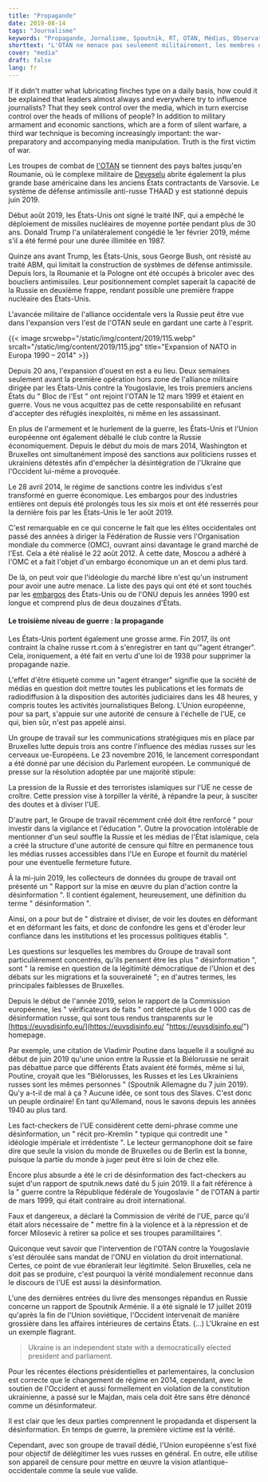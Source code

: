 ```yaml
---
title: "Propagande"
date: 2019-08-14
tags: "Journalisme"
keywords: "Propagande, Jornalisme, Spoutnik, RT, OTAN, Médias, Observateur du Peuple, Désinformation, Commission européenne, Élargissement vers l'Est, euvsdisinfo.eu"
shorttext: "L'OTAN ne menace pas seulement militairement, les membres de l'organisation terroriste combattent la Russie par l'incitation médiatique qui rappelle l'Observateur national."
cover: "media"
draft: false
lang: fr
---
```


If it didn't matter what lubricating finches type on a daily basis, how could it be explained that leaders almost always and everywhere try to influence journalists? That they seek control over the media, which in turn exercise control over the heads of millions of people? In addition to military armament and economic sanctions, which are a form of silent warfare, a third war technique is becoming increasingly important: the war-preparatory and accompanying media manipulation. Truth is the first victim of war. 

Les troupes de combat de [l'OTAN](https://www.reuters.com/article/us-lithuania-nato/germany-vows-to-keep-troops-in-lithuania-invest-more-in-barracks-idUSKCN1PT1QN "Germany vows to keep troops in Lithuania, invest more in barracks") se tiennent des pays baltes jusqu'en Roumanie, où le complexe militaire de [Deveselu](https://www.armscontrol.org/act/2016-05/news/romania-missile-defense-site-activated "Romania Missile Defense Site Activated")  abrite également la plus grande base américaine dans les anciens États contractants de Varsovie. Le système de défense antimissile anti-russe THAAD y est stationné depuis juin 2019.

Début août 2019, les États-Unis ont signé le traité INF, qui a empêché le déploiement de missiles nucléaires de moyenne portée pendant plus de 30 ans. Donald Trump l'a unilatéralement congédié le 1er février 2019, même s'il a été fermé pour une durée illimitée en 1987.

Quinze ans avant Trump, les États-Unis, sous George Bush, ont résisté au traité ABM, qui limitait la construction de systèmes de défense antimissile. Depuis lors, la Roumanie et la Pologne ont été occupés à bricoler avec des boucliers antimissiles. Leur positionnement complet saperait la capacité de la Russie en deuxième frappe, rendant possible une première frappe nucléaire des États-Unis.

L'avancée militaire de l'alliance occidentale vers la Russie peut être vue dans l'expansion vers l'est de l'OTAN seule en gardant une carte à l'esprit.

{{< image srcwebp="/static/img/content/2019/115.webp" srcalt="/static/img/content/2019/115.jpg" title="Expansion of NATO in Europa 1990 – 2014" >}}

Depuis 20 ans, l'expansion d'ouest en est a eu lieu. Deux semaines seulement avant la première opération hors zone de l'alliance militaire dirigée par les États-Unis contre la Yougoslavie, les trois premiers anciens États du " Bloc de l'Est " ont rejoint l'OTAN le 12 mars 1999 et étaient en guerre. Vous ne vous acquittez pas de cette responsabilité en refusant d'accepter des réfugiés inexploités, ni même en les assassinant.

En plus de l'armement et le hurlement de la guerre, les États-Unis et l'Union européenne ont également déballé le club contre la Russie économiquement. Depuis le début du mois de mars 2014, Washington et Bruxelles ont simultanément imposé des sanctions aux politiciens russes et ukrainiens détestés afin d'empêcher la désintégration de l'Ukraine que l'Occident lui-même a provoquée.

Le 28 avril 2014, le régime de sanctions contre les individus s'est transformé en guerre économique. Les embargos pour des industries entières ont depuis été prolongés tous les six mois et ont été resserrés pour la dernière fois par les États-Unis le 1er août 2019.

C'est remarquable en ce qui concerne le fait que les élites occidentales ont passé des années à diriger la Fédération de Russie vers l'Organisation mondiale du commerce (OMC), ouvrant ainsi davantage le grand marché de l'Est. Cela a été réalisé le 22 août 2012. À cette date, Moscou a adhéré à l'OMC et a fait l'objet d'un embargo économique un an et demi plus tard.

De là, on peut voir que l'idéologie du marché libre n'est qu'un instrument pour avoir une autre menace. La liste des pays qui ont été et sont touchés par les [embargos](https://silviosiefke.fr/blog/2019/07/26/le-terrorisme-financier/ "Le terrorisme financier") des États-Unis ou de l'ONU depuis les années 1990 est longue et comprend plus de deux douzaines d'États.

#### Le troisième niveau de guerre : la propagande

Les États-Unis portent également une grosse arme. Fin 2017, ils ont contraint la chaîne russe rt.com à s'enregistrer en tant qu'"agent étranger". Cela, ironiquement, a été fait en vertu d'une loi de 1938 pour supprimer la propagande nazie.

L'effet d'être étiqueté comme un "agent étranger" signifie que la société de médias en question doit mettre toutes les publications et les formats de radiodiffusion à la disposition des autorités judiciaires dans les 48 heures, y compris toutes les activités journalistiques Belong. L'Union européenne, pour sa part, s'appuie sur une autorité de censure à l'échelle de l'UE, ce qui, bien sûr, n'est pas appelé ainsi.

Un groupe de travail sur les communications stratégiques mis en place par Bruxelles lutte depuis trois ans contre l'influence des médias russes sur les cerveaux ue-Européens. Le 23 novembre 2016, le lancement correspondant a été donné par une décision du Parlement européen. Le communiqué de presse sur la résolution adoptée par une majorité stipule:

La pression de la Russie et des terroristes islamiques sur l'UE ne cesse de croître. Cette pression vise à torpiller la vérité, à répandre la peur, à susciter des doutes et à diviser l'UE.

D'autre part, le Groupe de travail récemment créé doit être renforcé " pour investir dans la vigilance et l'éducation ". Outre la provocation intolérable de mentionner d'un seul souffle la Russie et les médias de l'État islamique, cela a créé la structure d'une autorité de censure qui filtre en permanence tous les médias russes accessibles dans l'Ue en Europe et fournit du matériel pour une éventuelle fermeture future.

À la mi-juin 2019, les collecteurs de données du groupe de travail ont présenté un " Rapport sur la mise en œuvre du plan d'action contre la désinformation ". Il contient également, heureusement, une définition du terme " désinformation ".

Ainsi, on a pour but de " distraire et diviser, de voir les doutes en déformant et en déformant les faits, et donc de confondre les gens et d'éroder leur confiance dans les institutions et les processus politiques établis ".

Les questions sur lesquelles les membres du Groupe de travail sont particulièrement concentrés, qu'ils pensent être les plus " désinformation ", sont " la remise en question de la légitimité démocratique de l'Union et des débats sur les migrations et la souveraineté "; en d'autres termes, les principales faiblesses de Bruxelles.

Depuis le début de l'année 2019, selon le rapport de la Commission européenne, les " vérificateurs de faits " ont détecté plus de 1 000 cas de désinformation russe, qui sont tous rendus transparents sur le [https://euvsdisinfo.eu/](https://euvsdisinfo.eu/ "https://euvsdisinfo.eu/") homepage.

Par exemple, une citation de Vladimir Poutine dans laquelle il a souligné au début de juin 2019 qu'une union entre la Russie et la Biélorussie ne serait pas débattue parce que différents États avaient été formés, même si lui, Poutine, croyait que les "Biélorusses, les Russes et les Les Ukrainiens russes sont les mêmes personnes " (Spoutnik Allemagne du 7 juin 2019). Qu'y a-t-il de mal à ça ? Aucune idée, ce sont tous des Slaves. C'est donc un peuple ordinaire! En tant qu'Allemand, nous le savons depuis les années 1940 au plus tard.

Les fact-checkers de l'UE considèrent cette demi-phrase comme une désinformation, un " récit pro-Kremlin " typique qui contredit une " idéologie impériale et irrédentiste ". Le lecteur germanophone doit se faire dire que seule la vision du monde de Bruxelles ou de Berlin est la bonne, puisque la partie du monde à juger peut être si loin de chez elle.

Encore plus absurde a été le cri de désinformation des fact-checkers au sujet d'un rapport de sputnik.news daté du 5 juin 2019. Il a fait référence à la " guerre contre la République fédérale de Yougoslavie " de l'OTAN à partir de mars 1999, qui était contraire au droit international.

Faux et dangereux, a déclaré la Commission de vérité de l'UE, parce qu'il était alors nécessaire de " mettre fin à la violence et à la répression et de forcer Milosevic à retirer sa police et ses troupes paramilitaires ".

Quiconque veut savoir que l'intervention de l'OTAN contre la Yougoslavie s'est déroulée sans mandat de l'ONU en violation du droit international. Certes, ce point de vue ébranlerait leur légitimité. Selon Bruxelles, cela ne doit pas se produire, c'est pourquoi la vérité mondialement reconnue dans le discours de l'UE est aussi la désinformation.

L'une des dernières entrées du livre des mensonges répandus en Russie concerne un rapport de Spoutnik Arménie. Il a été signalé le 17 juillet 2019 qu'après la fin de l'Union soviétique, l'Occident intervenait de manière grossière dans les affaires intérieures de certains États. (...) L'Ukraine en est un exemple flagrant.

> Ukraine is an independent state with a democratically elected president and parliament.

Pour les récentes élections présidentielles et parlementaires, la conclusion est correcte que le changement de régime en 2014, cependant, avec le soutien de l'Occident et aussi formellement en violation de la constitution ukrainienne, a passé sur le Majdan, mais cela doit être sans être dénoncé comme un désinformateur.

Il est clair que les deux parties comprennent le propadanda et dispersent la désinformation. En temps de guerre, la première victime est la vérité. 

Cependant, avec son groupe de travail dédié, l'Union européenne s'est fixé pour objectif de délégitimer les vues russes en général. En outre, elle utilise son appareil de censure pour mettre en œuvre la vision atlantique-occidentale comme la seule vue valide.

